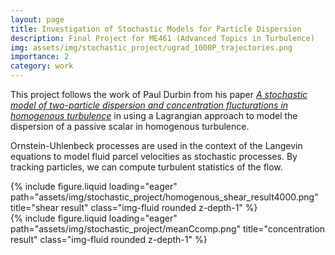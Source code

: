 ```yaml
---
layout: page
title: Investigation of Stochastic Models for Particle Dispersion
description: Final Project for ME461 (Advanced Topics in Turbulence)
img: assets/img/stochastic_project/ugrad_1000P_trajectories.png
importance: 2
category: work
---
```


This project follows the work of Paul Durbin from his paper <em>[A stochastic model of two-particle dispersion and concentration flucturations in homogenous turbulence](https://www.cambridge.org/core/journals/journal-of-fluid-mechanics/article/stochastic-model-of-twoparticle-dispersion-and-concentration-fluctuations-in-homogeneous-turbulence/6417933E6799E5669D0D97DED000023C)</em> in using a Lagrangian approach to model the dispersion of a passive scalar in homogenous turbulence.

Ornstein-Uhlenbeck processes are used in the context of the Langevin equations to model fluid parcel velocities as stochastic processes. By tracking particles, we can compute turbulent statistics of the flow.

<div class="row">
    <div class="col-sm mt-3 mt-md-0">
        {% include figure.liquid loading="eager" path="assets/img/stochastic_project/homogenous_shear_result4000.png" title="shear result" class="img-fluid rounded z-depth-1" %}
    </div>
</div>

<div class="row">
    <div class="col-sm mt-3 mt-md-0">
        {% include figure.liquid loading="eager" path="assets/img/stochastic_project/meanCcomp.png" title="concentration result" class="img-fluid rounded z-depth-1" %}
    </div>
</div>

